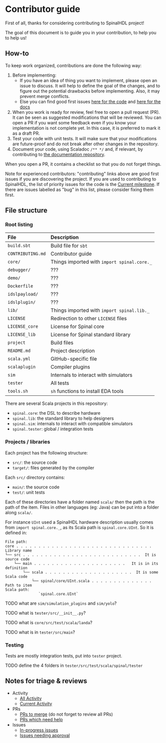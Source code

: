 # Contributor guide

First of all, thanks for considering contributing to SpinalHDL project!

The goal of this document is to guide you in your contribution, to help you to
help us!


## How-to

To keep work organized, contributions are done the following way:

1. Before implementing:
    * If you have an idea of thing you want to implement, please open an issue
      to discuss. It will help to define the goal of the changes, and to figure
      out the potential drawbacks before implementing. Also, it may prevent
      merge conflicts.
    * Else you can find good first issues
      [here for the code](https://github.com/SpinalHDL/SpinalHDL/contribute)
      and
      [here for the docs](https://github.com/SpinalHDL/SpinalDoc-RTD/contribute)
1. When you work is ready for review, feel free to open a pull request (PR). It
   can be seen as suggested modifications that will be reviewed. You can open a
   PR if you want some feedback even if you know your implementation is not
   complete yet. In this case, it is preferred to mark it as a draft PR.
1. Test your code with unit tests. It will make sure that your modifications are
   future-proof and do not break after other changes in the repository.
1. Document your code, using Scaladoc `/** */` and, if relevant, by contributing
   to [the documentation repository](https://github.com/SpinalHDL/SpinalDoc-RTD).

When you open a PR, it contains a checklist so that you do not forget things.

Note for experienced contributors: "contributing" links above are good first
issues if you are discovering the project. If you are used to contributing to
SpinalHDL, the list of priority issues for the code is the
[Current milestone](https://github.com/SpinalHDL/SpinalHDL/milestone/1).
If there are issues labelled as "bug" in this list, please consider fixing them
first.


## File structure

### Root listing

| File              | Description                                 |
| :---              | :---                                        |
| `build.sbt`       | Build file for `sbt`                        |
| `CONTRIBUTING.md` | Contributor guide                           |
| `core/`           | Things imported with `import spinal.core._` |
| `debugger/`       | ???                                         |
| `demo/`           | ???                                         |
| `Dockerfile`      | ???                                         |
| `idslpayload/`    | ???                                         |
| `idslplugin/`     | ???                                         |
| `lib/`            | Things imported with `import spinal.lib._`  |
| `LICENSE`         | Redirection to other `LICENSE` files        |
| `LICENSE_core`    | License for Spinal core                     |
| `LICENSE_lib`     | License for Spinal standard library         |
| `project`         | Build files                                 |
| `README.md`       | Project description                         |
| `scala.yml`       | GitHub-specific file                        |
| `scalaplugin`     | Compiler plugins                            |
| `sim`             | Internals to interact with simulators       |
| `tester`          | All tests                                   |
| `tools.sh`        | `sh` functions to install EDA tools         |

There are several Scala projects in this repository:

- `spinal.core`: the DSL to describe hardware
- `spinal.lib`: the standard library to help designers
- `spinal.sim`: internals to interact with compatible simulators
- `spinal.tester`: global / integration tests


### Projects / libraries

Each project has the following structure:

- `src/`: the source code
- `target/`: files generated by the compiler

Each `src/` directory contains:

- `main/`: the source code
- `test/`: unit tests

Each of these directories have a folder named `scala/` then the path is the path
of the item. Files in other languages (eg: Java) can be put into a folder along
`scala/`.

For instance `UInt` used a SpinalHDL hardware description usually comes from
`import spinal.core._`, as its Scala path is `spinal.core.UInt`. So it is
defined in:

```
File path:
core . . . . . . . . . . . . . . . . . . . . . . . . . . . . . . .  Library name
└── src . . . . . . . . . . . . . . . . . . . . . . . . . . .  It is source code
    └── main . . . . . . . . . . . . . . . . . . . . .   It is in its definition
        └── scala . . . . . . . . . . . . . . . . . . . .  It is some Scala code
            └── spinal/core/UInt.scala . . . . . . . . . . . . . .  Path to item
Scala path:
               `spinal.core.UInt`
```

TODO what are `sim/simulation_plugins` and `sim/yolo`?

TODO what is `tester/src/__init__.py`?

TODO what is `core/src/test/scala/landa`?

TODO what is in `tester/src/main`?


### Testing

Tests are mostly integration tests, put into `tester` project.

TODO define the 4 folders in `tester/src/test/scala/spinal/tester`


## Notes for triage & reviews

* Activity
  * [All Activity](https://github.com/SpinalHDL/SpinalHDL/pulls?q=sort%3Aupdated-desc)
  * [Current Activity](https://github.com/SpinalHDL/SpinalHDL/issues?q=sort%3Aupdated-desc+is%3Aopen)
* PRs
  * [PRs to merge](https://github.com/SpinalHDL/SpinalHDL/pulls?q=sort%3Aupdated-desc+is%3Apr+is%3Aopen+draft%3Afalse) (do not forget to review all PRs)
  * [PRs which need help](https://github.com/SpinalHDL/SpinalHDL/pulls?q=sort%3Aupdated-desc+is%3Apr+is%3Aopen+draft%3Atrue+label%3A%22need+more+info+%3Aarrows_counterclockwise%3A%22)
* Issues
  * [In-progress issues](https://github.com/SpinalHDL/SpinalHDL/issues?q=is%3Aissue+is%3Aopen+sort%3Aupdated-desc)
  * [Issues needing approval](https://github.com/SpinalHDL/SpinalHDL/issues?q=is%3Aissue+is%3Aopen+sort%3Aupdated-desc+label%3A%22need+agreement+%3Aspeech_balloon%3A%22)

